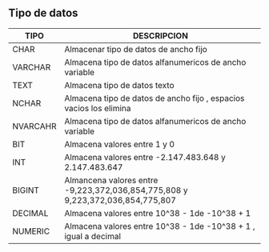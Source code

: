 ## Tipo de datos 


|TIPO   | DESCRIPCION  |   
|------------ |--------|
|  CHAR       | Almacenar tipo de datos de ancho fijo |  
|  VARCHAR    | Almacena tipo de datos alfanumericos de ancho variable |   
|  TEXT       | Almacena tipo de datos texto   |  
|  NCHAR      | Almacena tipo de datos de ancho fijo , espacios vacios los elimina | 
|  NVARCAHR   | Almacena tipo de datos alfanumericos de ancho variable |    
|  BIT        | Almacena valores entre 1 y 0 |  
|  INT        | Almacena valores entre -2.147.483.648 y 2.147.483.647 |  
|  BIGINT     | Almancena valores entre -9,223,372,036,854,775,808 y 9,223,372,036,854,775,807  | 
|  DECIMAL    | Almacena valores entre 10^38 - 1de -10^38 + 1 | 
|  NUMERIC    | Almacena valores entre   10^38 - 1de -10^38 + 1 , igual a decimal | 